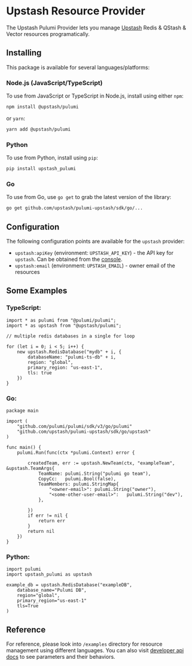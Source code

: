 # Upstash Resource Provider

The Upstash Pulumi Provider lets you manage [Upstash](http://upstash.com) Redis & QStash & Vector resources programatically.

## Installing

This package is available for several languages/platforms:

### Node.js (JavaScript/TypeScript)

To use from JavaScript or TypeScript in Node.js, install using either `npm`:

```bash
npm install @upstash/pulumi
```

or `yarn`:

```bash
yarn add @upstash/pulumi
```

### Python

To use from Python, install using `pip`:

```bash
pip install upstash_pulumi
```

### Go

To use from Go, use `go get` to grab the latest version of the library:

```bash
go get github.com/upstash/pulumi-upstash/sdk/go/...
```

## Configuration

The following configuration points are available for the `upstash` provider:

- `upstash:apiKey` (environment: `UPSTASH_API_KEY`) - the API key for `upstash`. Can be obtained from the [console](https://console.upstash.com).
- `upstash:email` (environment: `UPSTASH_EMAIL`) - owner email of the resources

## Some Examples

### TypeScript:
```
import * as pulumi from "@pulumi/pulumi";
import * as upstash from "@upstash/pulumi";

// multiple redis databases in a single for loop

for (let i = 0; i < 5; i++) {
    new upstash.RedisDatabase("mydb" + i, {
        databaseName: "pulumi-ts-db" + i,
        region: "global",
		primary_region: "us-east-1",
        tls: true
    })
}

```

### Go:
```
package main

import (
	"github.com/pulumi/pulumi/sdk/v3/go/pulumi"
	"github.com/upstash/pulumi-upstash/sdk/go/upstash"
)

func main() {
	pulumi.Run(func(ctx *pulumi.Context) error {

		createdTeam, err := upstash.NewTeam(ctx, "exampleTeam", &upstash.TeamArgs{
			TeamName: pulumi.String("pulumi go team"),
			CopyCc:   pulumi.Bool(false),
			TeamMembers: pulumi.StringMap{
				"<owner-email>": pulumi.String("owner"),
				"<some-other-user-email>":   pulumi.String("dev"),
			},

		})
		if err != nil {
			return err
		}
		return nil
	})
}

```


### Python: 
```
import pulumi
import upstash_pulumi as upstash

example_db = upstash.RedisDatabase("exampleDB",
    database_name="Pulumi DB",
    region="global",
	primary_region="us-east-1"
    tls=True
)

```

## Reference

For reference, please look into `/examples` directory for resource management using different languages. You can also visit [developer api docs](https://developer.upstash.com/) to see parameters and their behaviors.
